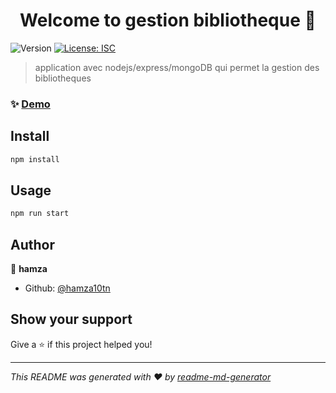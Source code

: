 <h1 align="center">Welcome to gestion bibliotheque 👋</h1>
<p>
  <img alt="Version" src="https://img.shields.io/badge/version-1.0.0-blue.svg?cacheSeconds=2592000" />
  <a href="#" target="_blank">
    <img alt="License: ISC" src="https://img.shields.io/badge/License-ISC-yellow.svg" />
  </a>
</p>

> application avec nodejs/express/mongoDB qui permet la gestion des bibliotheques

### ✨ [Demo](http://localhost:3000/bibliotheque/list)

## Install

```sh
npm install
```

## Usage

```sh
npm run start
```

## Author

👤 **hamza**

* Github: [@hamza10tn](https://github.com/hamza10tn)

## Show your support

Give a ⭐️ if this project helped you!

***
_This README was generated with ❤️ by [readme-md-generator](https://github.com/kefranabg/readme-md-generator)_